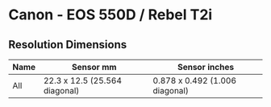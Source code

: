 # Canon - EOS 550D / Rebel T2i

## Resolution Dimensions

| Name   | Sensor mm                     | Sensor inches                  |
|--------|-------------------------------|--------------------------------|
| All    | 22.3 x 12.5 (25.564 diagonal) | 0.878 x 0.492 (1.006 diagonal) |
